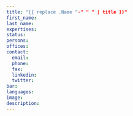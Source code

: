 ```yaml
---
title: "{{ replace .Name "-" " " | title }}"
first_name:
last_name:
expertises:
status:
persons:
offices:
contact:
  email:
  phone:
  fax:
  linkedin:
  twitter:
bar:
languages:
image:
description:
---
```

